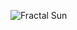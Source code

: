 ![Fractal Sun](https://filedn.com/lSx8tpEYxvoXxXeFbooBSk0/images/SunX998-TransparentBackground.png)
